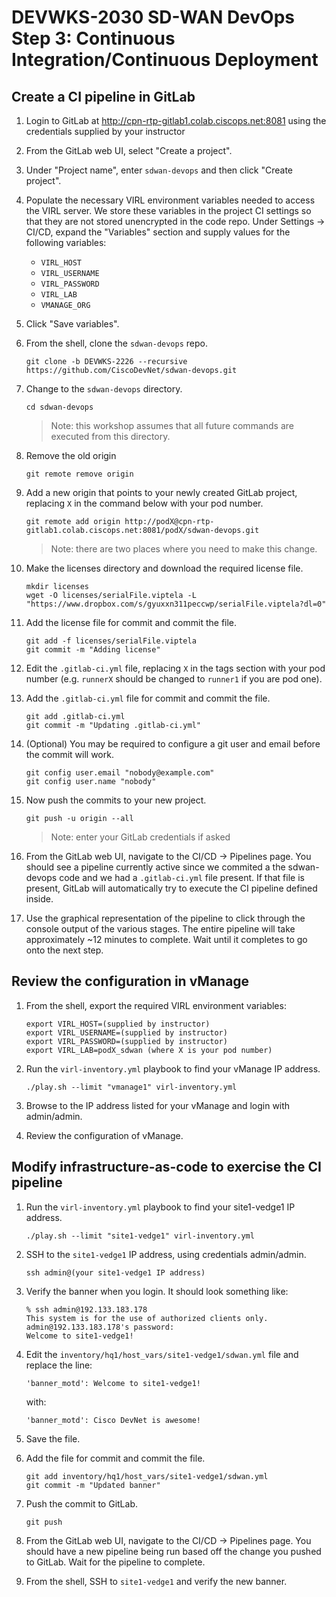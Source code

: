 # DEVWKS-2030 SD-WAN DevOps Step 3: Continuous Integration/Continuous Deployment

## Create a CI pipeline in GitLab
1. Login to GitLab at http://cpn-rtp-gitlab1.colab.ciscops.net:8081 using the credentials supplied by your instructor

1. From the GitLab web UI, select "Create a project".

1. Under "Project name", enter `sdwan-devops` and then click "Create project".

1. Populate the necessary VIRL environment variables needed to access the VIRL server.  We store these variables in the project CI settings so that they are not stored unencrypted in the code repo.  Under Settings -> CI/CD, expand the "Variables" section and supply values for the following variables:
    - `VIRL_HOST`
    - `VIRL_USERNAME`
    - `VIRL_PASSWORD`
    - `VIRL_LAB`
    - `VMANAGE_ORG`

1. Click "Save variables".

1. From the shell, clone the `sdwan-devops` repo.
    ```
    git clone -b DEVWKS-2226 --recursive https://github.com/CiscoDevNet/sdwan-devops.git
    ```
1. Change to the `sdwan-devops` directory.
    ```
    cd sdwan-devops
    ```
    > Note: this workshop assumes that all future commands are executed from this directory.

1. Remove the old origin
    ```
    git remote remove origin
    ```

1. Add a new origin that points to your newly created GitLab project, replacing `X` in the command below with your pod number.
    ```
    git remote add origin http://podX@cpn-rtp-gitlab1.colab.ciscops.net:8081/podX/sdwan-devops.git
    ```
    > Note: there are two places where you need to make this change.

1. Make the licenses directory and download the required license file.
    ```
    mkdir licenses
	wget -O licenses/serialFile.viptela -L "https://www.dropbox.com/s/gyuxxn311peccwp/serialFile.viptela?dl=0"
    ```

1. Add the license file for commit and commit the file.
    ```
    git add -f licenses/serialFile.viptela
	git commit -m "Adding license"
    ```

1. Edit the `.gitlab-ci.yml` file, replacing `X` in the tags section with your pod number (e.g. `runnerX` should be changed to `runner1` if you are pod one).

1. Add the `.gitlab-ci.yml` file for commit and commit the file.
    ```
    git add .gitlab-ci.yml
	git commit -m "Updating .gitlab-ci.yml"
    ```

1. (Optional) You may be required to configure a git user and email before the commit will work.
    ```
    git config user.email "nobody@example.com"
    git config user.name "nobody"
    ```

1. Now push the commits to your new project.
    ```
    git push -u origin --all
    ```
    > Note: enter your GitLab credentials if asked

1. From the GitLab web UI, navigate to the CI/CD -> Pipelines page.  You should see a pipeline currently active since we commited a the sdwan-devops code and we had a `.gitlab-ci.yml` file present.  If that file is present, GitLab will automatically try to execute the CI pipeline defined inside.

1. Use the graphical representation of the pipeline to click through the console output of the various stages.  The entire pipeline will take approximately ~12 minutes to complete.  Wait until it completes to go onto the next step.

## Review the configuration in vManage
1. From the shell, export the required VIRL environment variables:
    ```
    export VIRL_HOST=(supplied by instructor)
    export VIRL_USERNAME=(supplied by instructor)
    export VIRL_PASSWORD=(supplied by instructor)
    export VIRL_LAB=podX_sdwan (where X is your pod number)
    ```

1. Run the `virl-inventory.yml` playbook to find your vManage IP address.
    ```
    ./play.sh --limit "vmanage1" virl-inventory.yml
    ```

1. Browse to the IP address listed for your vManage and login with admin/admin.

1. Review the configuration of vManage.

## Modify infrastructure-as-code to exercise the CI pipeline
1. Run the `virl-inventory.yml` playbook to find your site1-vedge1 IP address.
    ```
    ./play.sh --limit "site1-vedge1" virl-inventory.yml
    ```
1. SSH to the `site1-vedge1` IP address, using credentials admin/admin.
    ```
    ssh admin@(your site1-vedge1 IP address)
    ```

1. Verify the banner when you login.  It should look something like:
    ```
    % ssh admin@192.133.183.178
    This system is for the use of authorized clients only.
    admin@192.133.183.178's password: 
    Welcome to site1-vedge1!
    ```

1. Edit the `inventory/hq1/host_vars/site1-vedge1/sdwan.yml` file and replace the line:
    ```
    'banner_motd': Welcome to site1-vedge1!
    ```
    with:
    ```
    'banner_motd': Cisco DevNet is awesome!
    ```

1. Save the file.

1. Add the file for commit and commit the file.
    ```
    git add inventory/hq1/host_vars/site1-vedge1/sdwan.yml
	git commit -m "Updated banner"
    ```

1. Push the commit to GitLab.
    ```
    git push
    ```

1. From the GitLab web UI, navigate to the CI/CD -> Pipelines page.  You should have a new pipeline being run based off the change you pushed to GitLab.  Wait for the pipeline to complete.

1. From the shell, SSH to `site1-vedge1` and verify the new banner.
